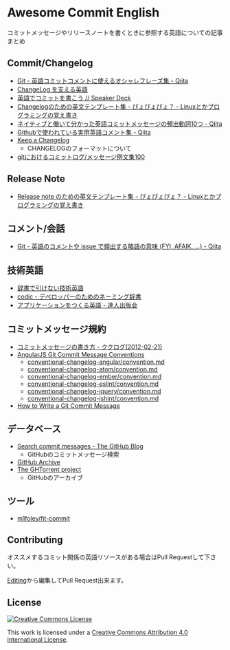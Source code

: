 # Awesome Commit English

コミットメッセージやリリースノートを書くときに参照する英語についての記事まとめ

## Commit/Changelog

- [Git - 英語コミットコメントに使えるオシャレフレーズ集 - Qiita](http://qiita.com/ken_c_lo/items/4cb49f0fb74e8778804d)
- [ChangeLog を支える英語](https://gist.github.com/hayajo/3938098)
- [英語でコミットを書こう // Speaker Deck](https://speakerdeck.com/pwim/ying-yu-dekomitutowoshu-kou)
- [Changelogのための英文テンプレート集 - ぴょぴょぴょ？ - Linuxとかプログラミングの覚え書き](http://d.hatena.ne.jp/pyopyopyo/20070920/p1)
- [ネイティブと働いて分かった英語コミットメッセージの頻出動詞10つ - Qiita](http://qiita.com/gogotanaka/items/b65e1b081fa976e5d754)
- [Githubで使われている実用英語コメント集 - Qiita](http://qiita.com/shi_chicken/items/a5f922a3ef3aa58a1839)
- [Keep a Changelog](http://keepachangelog.com/ "Keep a Changelog")
    - CHANGELOGのフォーマットについて
- [gitにおけるコミットログ/メッセージ例文集100](http://anond.hatelabo.jp/20160725092419 "gitにおけるコミットログ/メッセージ例文集100")

## Release Note

- [Release note のための英文テンプレート集 - ぴょぴょぴょ？ - Linuxとかプログラミングの覚え書き](http://d.hatena.ne.jp/pyopyopyo/20070922/p1)

## コメント/会話

- [Git - 英語のコメントや issue で頻出する略語の意味 (FYI, AFAIK, ...) - Qiita](http://qiita.com/uasi/items/86c3a09d17792ab62dfe)

## 技術英語

- [辞書で引けない技術英語](http://linuxenglish.blog83.fc2.com/)
- [codic - デベロッパーのためのネーミング辞書](http://codic.jp/)
- [アプリケーションをつくる英語 - 達人出版会](http://tatsu-zine.com/books/english4app)

## コミットメッセージ規約

- [コミットメッセージの書き方 - ククログ(2012-02-21)](http://www.clear-code.com/blog/2012/2/21.html)
- [AngularJS Git Commit Message Conventions](https://docs.google.com/document/d/1QrDFcIiPjSLDn3EL15IJygNPiHORgU1_OOAqWjiDU5Y/edit#)
  - [conventional-changelog-angular/convention.md](https://github.com/conventional-changelog/conventional-changelog-angular/blob/master/convention.md)
  - [conventional-changelog-atom/convention.md](https://github.com/conventional-changelog/conventional-changelog-atom/blob/master/convention.md)
  - [conventional-changelog-ember/convention.md](https://github.com/conventional-changelog/conventional-changelog-ember/blob/master/convention.md)
  - [conventional-changelog-eslint/convention.md](https://github.com/conventional-changelog/conventional-changelog-eslint/blob/master/convention.md)
  - [conventional-changelog-jquery/convention.md](https://github.com/conventional-changelog/conventional-changelog-jquery/blob/master/convention.md)
  - [conventional-changelog-jshint/convention.md](https://github.com/conventional-changelog/conventional-changelog-jshint/blob/master/convention.md)
- [How to Write a Git Commit Message](https://chris.beams.io/posts/git-commit/)

## データベース

- [Search commit messages - The GitHub Blog](https://github.blog/2017-01-03-search-commit-messages/)
    - GitHubのコミットメッセージ検索
- [GitHub Archive](https://www.githubarchive.org/)
- [The GHTorrent project](http://ghtorrent.org/)
    - GitHubのアーカイブ

## ツール

- [m1foley/fit-commit](https://github.com/m1foley/fit-commit "m1foley/fit-commit")

## Contributing

オススメするコミット関係の英語リソースがある場合はPull Requestして下さい。

[Editing](https://github.com/azu/awesome-commit-english/edit/master/README.md "Editing awesome-commit-english/README.md at master · azu/awesome-commit-english")から編集してPull Request出来ます。

## License

[![Creative Commons License](http://i.creativecommons.org/l/by/4.0/88x31.png)](http://creativecommons.org/licenses/by/4.0/)

This work is licensed under a [Creative Commons Attribution 4.0 International License](http://creativecommons.org/licenses/by/4.0/).
